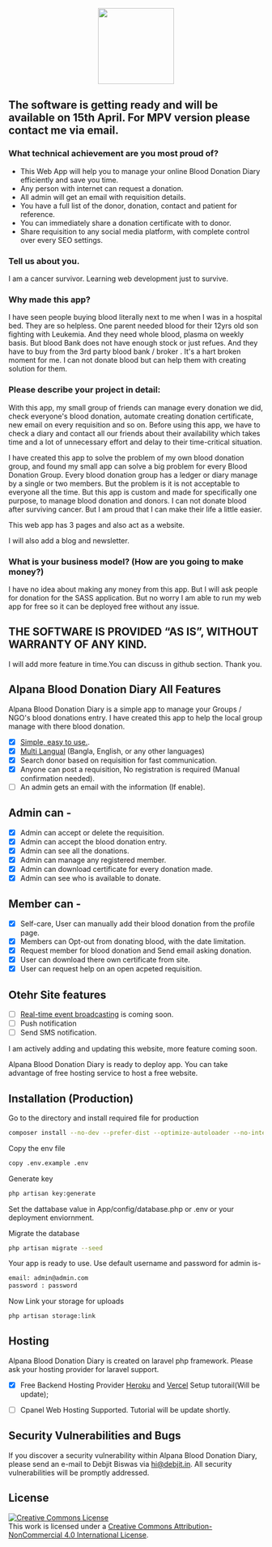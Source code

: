 <p align="center"><a href="https://alpana.org" target="_blank"><img src="https://res.cloudinary.com/debjit/image/upload/v1598972041/149_50_logo_uas3uf.png" width="150"></a></p>

## The software is getting ready and will be available on 15th April. For MPV version please contact me via email.


### What technical achievement are you most proud of?

 - This Web App will help you to manage your online Blood Donation Diary efficiently and save you time.
 - Any person with internet can request a donation.
 - All admin will get an email with requisition details.
 - You have a full list of the donor, donation, contact and patient for reference.
 - You can immediately share a donation certificate with to donor.
 - Share requisition to any social media platform, with complete control over every SEO settings.

### Tell us about you. 

I am a cancer survivor. Learning web development just to survive.

### Why made this app?

I have seen people buying blood literally next to me when I was in a hospital bed. They are so helpless. One parent needed blood for their 12yrs old son fighting with Leukemia. And they need whole blood, plasma on weekly basis. But blood Bank does not have enough stock or just refues. And they have to buy from the 3rd party blood bank / broker . It's a hart broken moment for me. I can not donate blood but can help them with creating solution for them.

### Please describe your project in detail:

With this app, my small group of friends can manage every donation we did, check everyone's blood donation, automate creating donation certificate, new email on every requisition and so on. Before using this app, we have to check a diary and contact all our friends about their availability which takes time and a lot of unnecessary effort and delay to their time-critical situation.

I have created this app to solve the problem of my own blood donation group, and found my small app can solve a big problem for every Blood Donation Group.
Every blood donation group has a ledger or diary manage by a single or two members. But the problem is it is not acceptable to everyone all the time. But this app is custom and made for specifically one purpose, to manage blood donation and donors.
I can not donate blood after surviving cancer. But I am proud that I can make their life a little easier.

This web app has 3 pages and also act as a website.

I will also add a blog and newsletter.

### What is your business model? (How are you going to make money?)

I have no idea about making any money from this app. 
But I will ask people for donation for the SASS application. But no worry I am able to run my web app for free so it can be deployed free without any issue.

## THE SOFTWARE IS PROVIDED “AS IS”, WITHOUT WARRANTY OF ANY KIND.

I will add more feature in time.You can discuss in github section. Thank you.

## Alpana Blood Donation Diary All Features

Alpana Blood Donation Diary is a simple app to manage your Groups / NGO's blood donations entry. I have created this app to help the local group manage with there blood donation.

- [x] [Simple, easy to use.](https://alpana.org/bdd).
- [x] [Multi Langual](https://alpana.org/bdd) (Bangla, English, or any other languages)
- [x] Search donor based on requisition for fast communication.
- [x] Anyone can post a requisition, No registration is required (Manual confirmation needed).
- [ ] An admin gets an email with the information (If enable).

## Admin can -

- [x] Admin can accept or delete the requisition.
- [x] Admin can accept the blood donation entry.
- [x] Admin can see all the donations.
- [x] Admin can manage any registered member.
- [x] Admin can download certificate for every donation made.
- [x] Admin can see who is available to donate.

## Member can -

- [x] Self-care, User can manually add their blood donation from the profile page.
- [x] Members can Opt-out from donating blood, with the date limitation.
- [x] Request member for blood donation and Send email asking donation.
- [x] User can download there own certificate from site.
- [x] User can request help on an open acpeted requisition.

## Otehr Site features

- [ ] [Real-time event broadcasting](https://alpana.org/bdd) is coming soon.
- [ ] Push notification
- [ ] Send SMS notification.

I am actively adding and updating this website, more feature coming soon.

Alpana Blood Donation Diary is ready to deploy app. You can take advantage of free hosting service to host a free website.

## Installation (Production)

Go to the directory and install required file for production

```bash
composer install --no-dev --prefer-dist --optimize-autoloader --no-interaction
```

Copy the env file 

```bash
copy .env.example .env
```
Generate key 

```bash
php artisan key:generate
```
Set the dattabase value in App/config/database.php or .env or your deployment enviornment.

Migrate the database

```bash
php artisan migrate --seed
```
Your app is ready to use. Use default username and password for admin is-

```bash
email: admin@admin.com
password : password
```
Now Link your storage for uploads
```bash
php artisan storage:link
```

## Hosting

Alpana Blood Donation Diary is created on laravel php framework. Please ask your hosting provider for laravel support.
- [x] Free Backend Hosting Provider [Heroku](https://heroku.com) and [Vercel](https://vercel.com) Setup tutorail(Will be update);

- [ ] Cpanel Web Hosting Supported. Tutorial will be update shortly.

## Security Vulnerabilities and Bugs

If you discover a security vulnerability within Alpana Blood Donation Diary, please send an e-mail to Debjit Biswas via [hi@debjit.in](mailto:hi@debjit.in). All security vulnerabilities will be promptly addressed.

## License

<a rel="license" href="http://creativecommons.org/licenses/by-nc/4.0/"><img alt="Creative Commons License" style="border-width:0" src="https://i.creativecommons.org/l/by-nc/4.0/88x31.png" /></a><br />This work is licensed under a <a rel="license" href="http://creativecommons.org/licenses/by-nc/4.0/">Creative Commons Attribution-NonCommercial 4.0 International License</a>.
